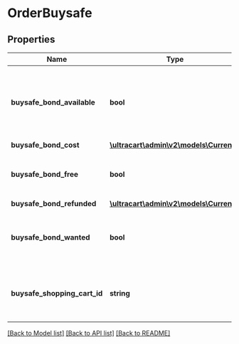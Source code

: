 # OrderBuysafe

## Properties
Name | Type | Description | Notes
------------ | ------------- | ------------- | -------------
**buysafe_bond_available** | **bool** | True if a buySAFE bond was available for purchase on this order | [optional] 
**buysafe_bond_cost** | [**\ultracart\admin\v2\models\Currency**](Currency.md) |  | [optional] 
**buysafe_bond_free** | **bool** | True if the buySAFE bond was free for this order | [optional] 
**buysafe_bond_refunded** | [**\ultracart\admin\v2\models\Currency**](Currency.md) |  | [optional] 
**buysafe_bond_wanted** | **bool** | True if the buySAFE bond was wanted by the customer | [optional] 
**buysafe_shopping_cart_id** | **string** | Shopping cart ID associated with the buySAFE bond | [optional] 

[[Back to Model list]](../README.md#documentation-for-models) [[Back to API list]](../README.md#documentation-for-api-endpoints) [[Back to README]](../README.md)


